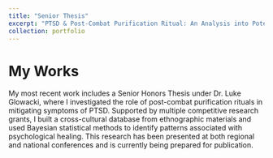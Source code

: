 ```yaml
---
title: "Senior Thesis"
excerpt: "PTSD & Post-Combat Purification Ritual: An Analysis into Potential Therapeutic Benefits<br/><img src='/images/IMG_8771.JPG'>"
collection: portfolio
---
```


My Works
======
My most recent work includes a Senior Honors Thesis under Dr. Luke Glowacki, where I investigated the role of post-combat purification rituals in mitigating symptoms of PTSD. Supported by multiple competitive research grants, I built a cross-cultural database from ethnographic materials and used Bayesian statistical methods to identify patterns associated with psychological healing. This research has been presented at both regional and national conferences and is currently being prepared for publication.
